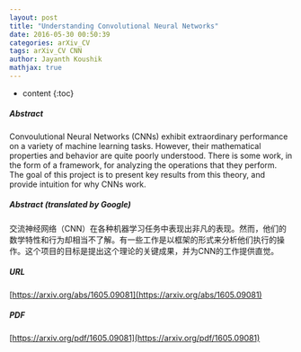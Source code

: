 ```yaml
---
layout: post
title: "Understanding Convolutional Neural Networks"
date: 2016-05-30 00:50:39
categories: arXiv_CV
tags: arXiv_CV CNN
author: Jayanth Koushik
mathjax: true
---
```


* content
{:toc}

##### Abstract
Convoulutional Neural Networks (CNNs) exhibit extraordinary performance on a variety of machine learning tasks. However, their mathematical properties and behavior are quite poorly understood. There is some work, in the form of a framework, for analyzing the operations that they perform. The goal of this project is to present key results from this theory, and provide intuition for why CNNs work.

##### Abstract (translated by Google)
交流神经网络（CNN）在各种机器学习任务中表现出非凡的表现。然而，他们的数学特性和行为却相当不了解。有一些工作是以框架的形式来分析他们执行的操作。这个项目的目标是提出这个理论的关键成果，并为CNN的工作提供直觉。

##### URL
[https://arxiv.org/abs/1605.09081](https://arxiv.org/abs/1605.09081)

##### PDF
[https://arxiv.org/pdf/1605.09081](https://arxiv.org/pdf/1605.09081)

